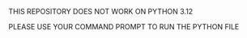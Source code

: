 THIS REPOSITORY DOES NOT WORK ON PYTHON 3.12

PLEASE USE YOUR COMMAND PROMPT TO RUN THE PYTHON FILE
